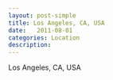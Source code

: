```yaml
---
layout: post-simple
title: Los Angeles, CA, USA
date:   2011-08-01
categories: Location
description: 
---
```


Los Angeles, CA, USA